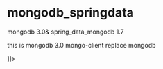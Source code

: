 # mongodb_springdata
mongodb 3.0&amp; spring_data_mongodb 1.7

this is mongodb 3.0 mongo-client replace mongodb
<![CDATA[
<mongo:mongo-client replace  id="mongo" replica-set="${mongo.hostport}">
	<mongo:client-options 
	connections-per-host="${mongo.connectionsPerHost}"
	threads-allowed-to-block-for-connection-multiplier="${mongo.threadsAllowedToBlockForConnectionMultiplier}"
	connect-timeout="${mongo.connectTimeout}"
	max-wait-time="${mongo.maxWaitTime}"
	socket-keep-alive="${mongo.socketKeepAlive}" 
	socket-timeout="${mongo.socketTimeout}"/>
<//mongo:mongo-client>
]]>

